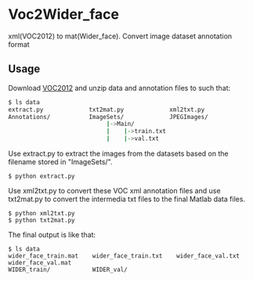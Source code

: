# Voc2Wider_face
xml(VOC2012) to mat(Wider_face). Convert image dataset annotation format

## Usage
Download [VOC2012](http://host.robots.ox.ac.uk/pascal/VOC/voc2012/) and unzip data and annotation files to such that:

```zsh
$ ls data
extract.py             txt2mat.py             xml2txt.py
Annotations/           ImageSets/             JPEGImages/
                            |->Main/
                            |    |->train.txt
                            |    |->val.txt
```
Use extract.py to extract the images from the datasets based on the filename stored in "ImageSets/".  
```
$ python extract.py
```
Use xml2txt.py to convert these VOC xml annotation files and use txt2mat.py to convert the intermedia txt files to the final Matlab data files.
```
$ python xml2txt.py
$ python txt2mat.py
```
The final output is like that:
```
$ ls data
wider_face_train.mat    wider_face_train.txt    wider_face_val.txt  wider_face_val.mat
WIDER_train/            WIDER_val/
```
